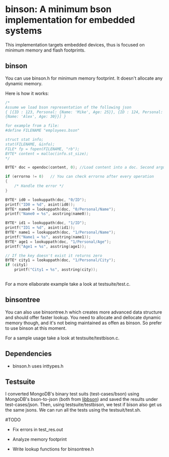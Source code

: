 # binson: A minimum bson implementation for embedded systems

This implementation targets embedded devices, thus is focused on minimum memory and flash footprints. 

## binson

You can use binson.h for minimum memory footprint. It doesn't allocate any dynamic memory. 

Here is how it works:

```c
/*
Assume we load bson representation of the following json 
{ [{ID : 123, Personal: {Name: 'Mike', Age: 25}}, {ID : 124, Personal: 
{Name: 'Alex', Age: 30}}] }

for example from a file:
#define FILENAME "employees.bson"

struct stat info;
stat(FILENAME, &info);
FILE* fp = fopen(FILENAME, "rb");
BYTE* content = malloc(info.st_size);
*/

BYTE* doc = opendoc(content, 0); //Load content into a doc. Second argument is the length of the byte array. Leave it as 0 if unknown and it will be automatically determined.

if (errorno != 0)   // You can check errorno after every operation 
{
    /* Handle the error */
}

BYTE* id0 = lookuppath(doc, "0/ID");
printf("ID0 = %d", asint(id0));
BYTE* name0 = lookuppath(doc, "0/Personal/Name");
printf("Name0 = %s", asstring(name0));

BYTE* id1 = lookuppath(doc, "1/ID");
printf("ID1 = %d", asint(id1));
BYTE* name1 = lookuppath(doc, "1/Personal/Name");
printf("Name1 = %s", asstring(name1));
BYTE* age1 = lookuppath(doc, "1/Personal/Age");
printf("Age1 = %s", asstring(age1));

// If the key doesn't exist it returns zero
BYTE* city1 = lookuppath(doc, "1/Personal/City");
if (city1)  
    printf("City1 = %s", asstring(city));
    
```
For a more ellaborate example take a look at testsuite/test.c.

## binsontree
You can also use binsontree.h which creates more advanced data structure and should offer faster lookup. You need to allocate and dellocate dynamic memory though, and it's not being maintained as offen as binson. So prefer to use binson at this moment.

For a sample usage take a look at testsuite/testbison.c.

## Dependencies
* binson.h uses inttypes.h

## Testsuite

I converted MongoDB's binary test suits (test-cases/bson) using MongoDB's bson-to-json (both from [libbson](https://github.com/mongodb/libbson/)) and saved the results under test-cases/json. Then, using testsuite/testbison, we test if bison also get us the same jsons. We can run all the tests using the testsuit/test.sh.

#TODO
* Fix errors in test_res.out

* Analyze memory footprint

* Write lookup functions for binsontree.h


